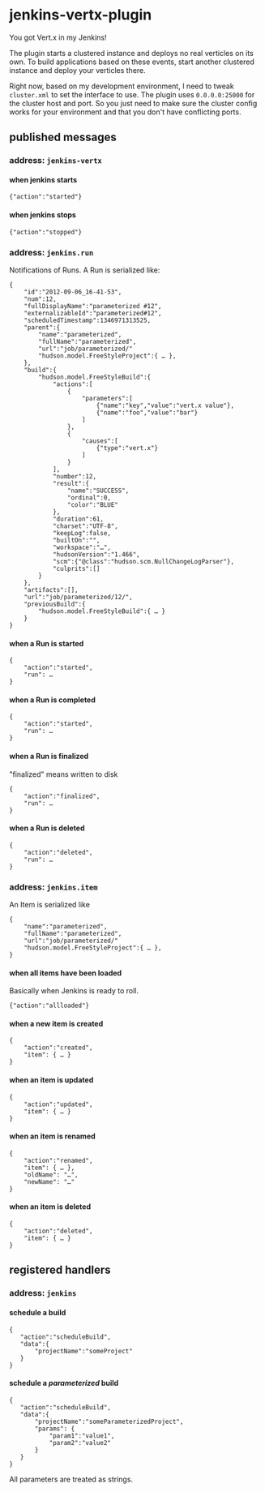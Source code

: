 jenkins-vertx-plugin
====================

You got Vert.x in my Jenkins!

The plugin starts a clustered instance and deploys no real verticles on its own.
To build applications based on these events, start another clustered instance
and deploy your verticles there.

Right now, based on my development environment, I need to tweak `cluster.xml` to
set the interface to use.  The plugin uses `0.0.0.0:25000` for the cluster host
and port.  So you just need to make sure the cluster config works for your
environment and that you don't have conflicting ports.

published messages
------------------

### address: `jenkins-vertx`

#### when jenkins starts

    {"action":"started"}

#### when jenkins stops

    {"action":"stopped"}

### address: `jenkins.run`

Notifications of Runs.  A Run is serialized like:

    {
        "id":"2012-09-06_16-41-53",
        "num":12,
        "fullDisplayName":"parameterized #12",
        "externalizableId":"parameterized#12",
        "scheduledTimestamp":1346971313525,
        "parent":{
            "name":"parameterized",
            "fullName":"parameterized",
            "url":"job/parameterized/"
            "hudson.model.FreeStyleProject":{ … },
        },
        "build":{
            "hudson.model.FreeStyleBuild":{
                "actions":[
                    {
                        "parameters":[
                            {"name":"key","value":"vert.x value"},
                            {"name":"foo","value":"bar"}
                        ]
                    },
                    {
                        "causes":[
                            {"type":"vert.x"}
                        ]
                    }
                ],
                "number":12,
                "result":{
                    "name":"SUCCESS",
                    "ordinal":0,
                    "color":"BLUE"
                },
                "duration":61,
                "charset":"UTF-8",
                "keepLog":false,
                "builtOn":"",
                "workspace":"…",
                "hudsonVersion":"1.466",
                "scm":{"@class":"hudson.scm.NullChangeLogParser"},
                "culprits":[]
            }
        },
        "artifacts":[],
        "url":"job/parameterized/12/",
        "previousBuild":{
            "hudson.model.FreeStyleBuild":{ … }
        }
    }


#### when a Run is started

    {
        "action":"started",
        "run": …
    }

#### when a Run is completed

    {
        "action":"started",
        "run": …
    }

#### when a Run is finalized

"finalized" means written to disk

    {
        "action":"finalized",
        "run": …
    }

#### when a Run is deleted

    {
        "action":"deleted",
        "run": …
    }


### address: `jenkins.item`

An Item is serialized like

    {
        "name":"parameterized",
        "fullName":"parameterized",
        "url":"job/parameterized/"
        "hudson.model.FreeStyleProject":{ … },
    }

#### when all items have been loaded

Basically when Jenkins is ready to roll.

    {"action":"allloaded"}


#### when a new item is created

    {
        "action":"created",
        "item": { … }
    }

####  when an item is updated

    {
        "action":"updated",
        "item": { … }
    }

####  when an item is renamed

    {
        "action":"renamed",
        "item": { … },
        "oldName": "…",
        "newName": "…"
    }

####  when an item is deleted

    {
        "action":"deleted",
        "item": { … }
    }


registered handlers
-------------------

### address: `jenkins`

#### schedule a build

    {
       "action":"scheduleBuild",
       "data":{
           "projectName":"someProject"
       }
    }

#### schedule a *parameterized* build

    {
       "action":"scheduleBuild",
       "data":{
           "projectName":"someParameterizedProject",
           "params": {
               "param1":"value1",
               "param2":"value2"
           }
       }
    }
 
All parameters are treated as strings.
